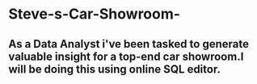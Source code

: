 # Steve-s-Car-Showroom-

## As a Data Analyst i've been tasked to generate valuable insight for a top-end car showroom.I will be doing this using online SQL editor.
